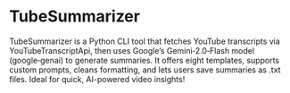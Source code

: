 # TubeSummarizer
TubeSummarizer is a Python CLI tool that fetches YouTube transcripts via YouTubeTranscriptApi, then uses Google’s Gemini‑2.0‑Flash model (google‑genai) to generate summaries. It offers eight templates, supports custom prompts, cleans formatting, and lets users save summaries as .txt files. Ideal for quick, AI-powered video insights!
